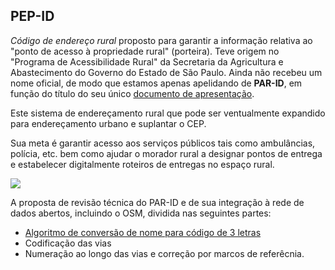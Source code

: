 ## PEP-ID

*Código de endereço rural* proposto para garantir a informação relativa ao "ponto de acesso à propriedade rural" (porteira). Teve origem no "Programa de Acessibilidade Rural" da Secretaria da Agricultura e Abastecimento do Governo do Estado de São Paulo. Ainda não recebeu um nome oficial, de modo que estamos apenas apelidando de **PAR-ID**, em função do título do seu único [documento de apresentação](parId-govSp.pdf).

Este sistema de endereçamento rural que pode ser ventualmente expandido para endereçamento urbano e suplantar o CEP.

Sua meta é garantir acesso aos serviços públicos tais como ambulâncias, polícia, etc. bem como ajudar o morador rural a designar pontos de entrega e estabelecer digitalmente roteiros de entregas no espaço rural.

![](assets/img/pepId-resumo1.png)

A proposta de revisão técnica do PAR-ID e de sua integração à rede de dados abertos, incluindo o OSM, dividida nas seguintes partes:

* [Algoritmo de conversão de nome para código de 3 letras](parId-cod3letras.md)
* Codificação das vias
* Numeração ao longo das vias e correção por marcos de referêcnia.
